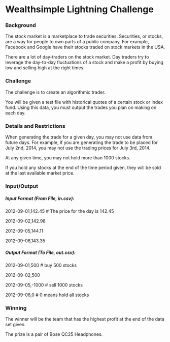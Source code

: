 # Wealthsimple Lightning Challenge

### Background
The stock market is a marketplace to trade securities. Securities, or stocks, are a way for people to own parts of a public company. For example, Facebook and Google have their stocks traded on stock markets in the USA.

There are a lot of day-traders on the stock market. Day traders try to leverage the day-to-day fluctuations of a stock and make a profit by buying low and selling high at the right times.

### Challenge
The challenge is to create an algorithmic trader. 

You will be given a test file with historical quotes of a certain stock or index fund. Using this data, you must output the trades you plan on making on each day.

### Details and Restrictions
When generating the trade for a given day, you may not use data from future days. For example, if you are generating the trade to be placed for July 2nd, 2014, you may not use the trading prices for July 3rd, 2014.

At any given time, you may not hold more than 1000 stocks.

If you hold any stocks at the end of the time period given, they will be sold at the last available market price.

### Input/Output
##### Input Format (From File, in.csv):
2012-09-01,142.45 # The price for the day is 142.45

2012-09-02,142.98

2012-09-05,144.11

2012-09-06,143.35

##### Output Format (To File, out.csv):
2012-09-01,500 # buy 500 stocks

2012-09-02,500

2012-09-05,-1000 # sell 1000 stocks

2012-09-06,0 # 0 means hold all stocks

### Winning
The winner will be the team that has the highest profit at the end of the data set given. 

The prize is a pair of Bose QC25 Headphones.
